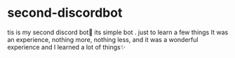 # second-discordbot
tis is my second discord bot🤖
its simple bot . just to learn a few things
It was an experience, nothing more, nothing less, and it was a wonderful experience and I learned a lot of things✨ 
